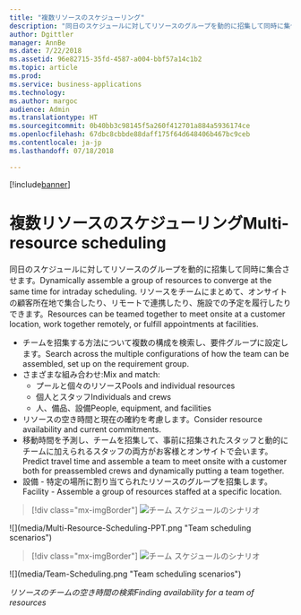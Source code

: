 ```yaml
---
title: "複数リソースのスケジューリング"
description: "同日のスケジュールに対してリソースのグループを動的に招集して同時に集合させます"
author: Dgittler
manager: AnnBe
ms.date: 7/22/2018
ms.assetid: 96e82715-35fd-4587-a004-bbf57a14c1b2
ms.topic: article
ms.prod: 
ms.service: business-applications
ms.technology: 
ms.author: margoc
audience: Admin
ms.translationtype: HT
ms.sourcegitcommit: 0b40bb3c98145f5a260f412701a884a5936174ce
ms.openlocfilehash: 67dbc8cbbde88daff175f64d648406b467bc9ceb
ms.contentlocale: ja-jp
ms.lasthandoff: 07/18/2018

---
```


[!include[banner](../../../../includes/banner.md)]


#  <a name="multi-resource-scheduling"></a><span data-ttu-id="c6b40-103">複数リソースのスケジューリング</span><span class="sxs-lookup"><span data-stu-id="c6b40-103">Multi-resource scheduling</span></span>

<span data-ttu-id="c6b40-104">同日のスケジュールに対してリソースのグループを動的に招集して同時に集合させます。</span><span class="sxs-lookup"><span data-stu-id="c6b40-104">Dynamically assemble a group of resources to converge at the same time for intraday scheduling.</span></span> <span data-ttu-id="c6b40-105">リソースをチームにまとめて、オンサイトの顧客所在地で集合したり、リモートで連携したり、施設での予定を履行したりできます。</span><span class="sxs-lookup"><span data-stu-id="c6b40-105">Resources can be teamed together to meet onsite at a customer location, work together remotely, or fulfill appointments at facilities.</span></span>

* <span data-ttu-id="c6b40-106">チームを招集する方法について複数の構成を検索し、要件グループに設定します。</span><span class="sxs-lookup"><span data-stu-id="c6b40-106">Search across the multiple configurations of how the team can be assembled, set up on the requirement group.</span></span>
* <span data-ttu-id="c6b40-107">さまざまな組み合わせ:</span><span class="sxs-lookup"><span data-stu-id="c6b40-107">Mix and match:</span></span>
    * <span data-ttu-id="c6b40-108">プールと個々のリソース</span><span class="sxs-lookup"><span data-stu-id="c6b40-108">Pools and individual resources</span></span>
    * <span data-ttu-id="c6b40-109">個人とスタッフ</span><span class="sxs-lookup"><span data-stu-id="c6b40-109">Individuals and crews</span></span>
    * <span data-ttu-id="c6b40-110">人、備品、設備</span><span class="sxs-lookup"><span data-stu-id="c6b40-110">People, equipment, and facilities</span></span>
* <span data-ttu-id="c6b40-111">リソースの空き時間と現在の確約を考慮します。</span><span class="sxs-lookup"><span data-stu-id="c6b40-111">Consider resource availability and current commitments.</span></span> 
* <span data-ttu-id="c6b40-112">移動時間を予測し、チームを招集して、事前に招集されたスタッフと動的にチームに加えられるスタッフの両方がお客様とオンサイトで会います。</span><span class="sxs-lookup"><span data-stu-id="c6b40-112">Predict travel time and assemble a team to meet onsite with a customer both for preassembled crews and dynamically putting a team together.</span></span>
* <span data-ttu-id="c6b40-113">設備 - 特定の場所に割り当てられたリソースのグループを招集します。</span><span class="sxs-lookup"><span data-stu-id="c6b40-113">Facility - Assemble a group of resources staffed at a specific location.</span></span>

> [!div class="mx-imgBorder"]
> <span data-ttu-id="c6b40-114">![](media/Multi-Resource-Scheduling-PPT.png "チーム スケジュールのシナリオ")
<!-- picture --></span><span class="sxs-lookup"><span data-stu-id="c6b40-114">![](media/Multi-Resource-Scheduling-PPT.png "Team scheduling scenarios")
<!-- picture --></span></span>

> [!div class="mx-imgBorder"]
> <span data-ttu-id="c6b40-115">![](media/Team-Scheduling.png "チーム スケジュールのシナリオ")
<!-- picture --></span><span class="sxs-lookup"><span data-stu-id="c6b40-115">![](media/Team-Scheduling.png "Team scheduling scenarios")
<!-- picture --></span></span>

<span data-ttu-id="c6b40-116">*リソースのチームの空き時間の検索*</span><span class="sxs-lookup"><span data-stu-id="c6b40-116">*Finding availability for a team of resources*</span></span>

